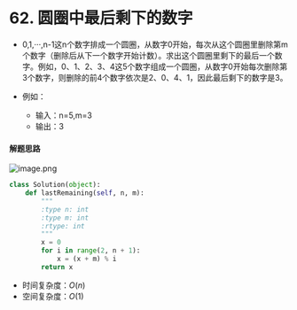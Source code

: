
# 62. 圆圈中最后剩下的数字

* 0,1,···,n-1这n个数字排成一个圆圈，从数字0开始，每次从这个圆圈里删除第m个数字（删除后从下一个数字开始计数）。求出这个圆圈里剩下的最后一个数字。例如，0、1、2、3、4这5个数字组成一个圆圈，从数字0开始每次删除第3个数字，则删除的前4个数字依次是2、0、4、1，因此最后剩下的数字是3。

* 例如：
    * 输入：n=5,m=3
    * 输出：3

#### 解题思路

![image.png](attachment:995ad3ea-10fd-47ce-8b46-54d2b541b368.png)


```python
class Solution(object):
    def lastRemaining(self, n, m):
        """
        :type n: int
        :type m: int
        :rtype: int
        """
        x = 0
        for i in range(2, n + 1):
            x = (x + m) % i
        return x
```

* 时间复杂度：$O(n)$
* 空间复杂度：$O(1)$

